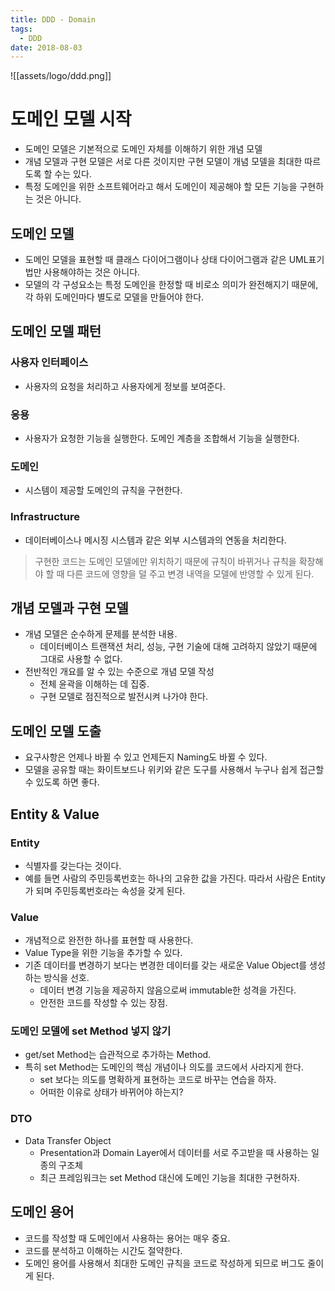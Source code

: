 ```yaml
---
title: DDD - Domain
tags:
  - DDD
date: 2018-08-03
---
```


![[assets/logo/ddd.png]]

# 도메인 모델 시작
- 도메인 모델은 기본적으로 도메인 자체를 이해하기 위한 개념 모델
- 개념 모델과 구현 모델은 서로 다른 것이지만 구현 모델이 개념 모델을 최대한 따르도록 할 수는 있다.
- 특정 도메인을 위한 소프트웨어라고 해서 도메인이 제공해야 할 모든 기능을 구현하는 것은 아니다.

## 도메인 모델
- 도메인 모델을 표현할 때 클래스 다이어그램이나 상태 다이어그램과 같은 UML표기법만 사용해야하는 것은 아니다.
- 모델의 각 구성요소는 특정 도메인을 한정할 때 비로소 의미가 완전해지기 때문에, 각 하위 도메인마다 별도로 모델을 만들어야 한다.

## 도메인 모델 패턴
### 사용자 인터페이스
- 사용자의 요청을 처리하고 사용자에게 정보를 보여준다.

### 응용
- 사용자가 요청한 기능을 실행한다. 도메인 계층을 조합해서 기능을 실행한다.

### 도메인
- 시스템이 제공할 도메인의 규칙을 구현한다.

### Infrastructure
- 데이터베이스나 메시징 시스템과 같은 외부 시스템과의 연동을 처리한다.

> 구현한 코드는 도메인 모델에만 위치하기 때문에 규칙이 바뀌거나 규칙을 확장해야 할 때 다른 코드에 영향을 덜 주고 변경 내역을 모델에 반영할 수 있게 된다.


## 개념 모델과 구현 모델
- 개념 모델은 순수하게 문제를 분석한 내용.
    - 데이터베이스 트랜잭션 처리, 성능, 구현 기술에 대해 고려하지 않았기 때문에 그대로 사용할 수 없다.
- 전반적인 개요를 알 수 있는 수준으로 개념 모델 작성
    - 전체 윤곽을 이해하는 데 집중.
    - 구현 모델로 점진적으로 발전시켜 나가야 한다.


## 도메인 모델 도출
- 요구사항은 언제나 바뀔 수 있고 언제든지 Naming도 바뀔 수 있다.
- 모델을 공유할 때는 화이트보드나 위키와 같은 도구를 사용해서 누구나 쉽게 접근할 수 있도록 하면 좋다.

## Entity & Value
### Entity
- 식별자를 갖는다는 것이다.
- 예를 들면 사람의 주민등록번호는 하나의 고유한 값을 가진다. 따라서 사람은 Entity가 되며 주민등록번호라는 속성을 갖게 된다.

### Value
- 개념적으로 완전한 하나를 표현할 때 사용한다.
- Value Type을 위한 기능을 추가할 수 있다.
- 기존 데이터를 변경하기 보다는 변경한 데이터를 갖는 새로운 Value Object를 생성하는 방식을 선호.
    - 데이터 변경 기능을 제공하지 않음으로써 immutable한 성격을 가진다.
    - 안전한 코드를 작성할 수 있는 장점.


### 도메인 모델에 set Method 넣지 않기
- get/set Method는 습관적으로 추가하는 Method.
- 특히 set Method는 도메인의 핵심 개념이나 의도를 코드에서 사라지게 한다.
    - set 보다는 의도를 명확하게 표현하는 코드로 바꾸는 연습을 하자.
    - 어떠한 이유로 상태가 바뀌어야 하는지?

### DTO
- Data Transfer Object
    - Presentation과 Domain Layer에서 데이터를 서로 주고받을 때 사용하는 일종의 구조체
    - 최근 프레임워크는 set Method 대신에 도메인 기능을 최대한 구현하자.

## 도메인 용어
- 코드를 작성할 때 도메인에서 사용하는 용어는 매우 중요.
- 코드를 분석하고 이해하는 시간도 절약한다.
- 도메인 용어를 사용해서 최대한 도메인 규칙을 코드로 작성하게 되므로 버그도 줄이게 된다.

